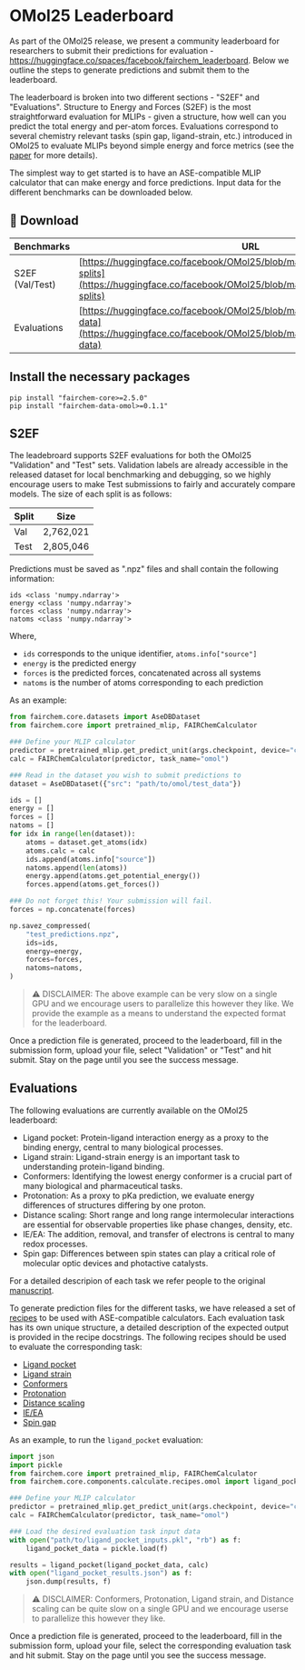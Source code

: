 # OMol25 Leaderboard

As part of the OMol25 release, we present a community leaderboard for researchers to submit their predictions for evaluation - https://huggingface.co/spaces/facebook/fairchem_leaderboard.
Below we outline the steps to generate predictions and submit them to the leaderboard.

The leaderboard is broken into two different sections - "S2EF" and "Evaluations".
Structure to Energy and Forces (S2EF) is the most straightforward evaluation for MLIPs - given a structure, how well can you predict the total energy and per-atom forces.
Evaluations correspond to several chemistry relevant tasks (spin gap, ligand-strain, etc.) introduced in OMol25 to evaluate MLIPs beyond simple energy and force metrics (see the [paper](https://arxiv.org/pdf/2505.08762) for more details).

The simplest way to get started is to have an ASE-compatible MLIP calculator that can make energy and force predictions. Input data for the different benchmarks can be downloaded below.

## 💾 Download

| Benchmarks | URL | 
|----------|----------|
| S2EF (Val/Test)   | [https://huggingface.co/facebook/OMol25/blob/main/DATASET.md#dataset-splits](https://huggingface.co/facebook/OMol25/blob/main/DATASET.md#dataset-splits)     |
| Evaluations    | [https://huggingface.co/facebook/OMol25/blob/main/DATASET.md#evaluation-data](https://huggingface.co/facebook/OMol25/blob/main/DATASET.md#evaluation-data)     | 

## Install the necessary packages
```
pip install "fairchem-core>=2.5.0"
pip install "fairchem-data-omol>=0.1.1"
```

## S2EF
The leadebroard supports S2EF evaluations for both the OMol25 "Validation" and "Test" sets. Validation labels are already accessible in the released dataset for local benchmarking and debugging, so we highly encourage users to make Test submissions to fairly and accurately compare models. The size of each split is as follows:

| Split | Size | 
|----------|----------|
| Val   | 2,762,021 |
| Test    | 2,805,046     | 

Predictions must be saved as ".npz" files and shall contain the following information:
```
ids <class 'numpy.ndarray'>
energy <class 'numpy.ndarray'>
forces <class 'numpy.ndarray'>
natoms <class 'numpy.ndarray'>
```
Where,
- `ids` corresponds to the unique identifier, `atoms.info["source"]`
- `energy` is the predicted energy
- `forces` is the predicted forces, concatenated across all systems
- `natoms` is the number of atoms corresponding to each prediction

As an example:

```python
from fairchem.core.datasets import AseDBDataset
from fairchem.core import pretrained_mlip, FAIRChemCalculator

### Define your MLIP calculator
predictor = pretrained_mlip.get_predict_unit(args.checkpoint, device="cuda")
calc = FAIRChemCalculator(predictor, task_name="omol")

### Read in the dataset you wish to submit predictions to
dataset = AseDBDataset({"src": "path/to/omol/test_data"})

ids = []
energy = []
forces = []
natoms = []
for idx in range(len(dataset)):
    atoms = dataset.get_atoms(idx)
    atoms.calc = calc
    ids.append(atoms.info["source"])
    natoms.append(len(atoms))
    energy.append(atoms.get_potential_energy())
    forces.append(atoms.get_forces())

### Do not forget this! Your submission will fail.
forces = np.concatenate(forces)

np.savez_compressed(
    "test_predictions.npz",
    ids=ids,
    energy=energy,
    forces=forces,
    natoms=natoms,
)
```

> :warning: DISCLAIMER: The above example can be very slow on a single GPU and we encourage users to parallelize this however they like. We provide the example as a means to understand the expected format for the leaderboard.

Once a prediction file is generated, proceed to the leaderboard, fill in the submission form, upload your file, select "Validation" or "Test" and hit submit. Stay on the page until you see the success message.

## Evaluations

The following evaluations are currently available on the OMol25 leaderboard:
* Ligand pocket: Protein-ligand interaction energy as a proxy to the binding energy, central to many biological processes.
* Ligand strain: Ligand-strain energy is an important task to understanding protein-ligand binding.
* Conformers: Identifying the lowest energy conformer is a crucial part of many biological and pharmaceutical tasks.
* Protonation: As a proxy to pKa prediction, we evaluate energy differences of structures differing by one proton.
* Distance scaling: Short range and long range intermolecular interactions are essential for observable properties like phase changes, density, etc.
* IE/EA: The addition, removal, and transfer of electrons is central to many redox processes.
* Spin gap: Differences between spin states can play a critical role of molecular optic devices and photactive catalysts.

For a detailed descripion of each task we refer people to the original [manuscript](https://arxiv.org/pdf/2505.08762).

To generate prediction files for the different tasks, we have released a set of [recipes](https://github.com/facebookresearch/fairchem/blob/main/src/fairchem/core/components/calculate/recipes/omol.py) to be used with ASE-compatible calculators.
Each evaluation task has its own unique structure, a detailed description of the expected output is provided in the recipe docstrings. The following recipes should be used to evaluate the corresponding task:

* [Ligand pocket](https://github.com/facebookresearch/fairchem/blob/main/src/fairchem/core/components/calculate/recipes/omol.py#L323)
* [Ligand strain](https://github.com/facebookresearch/fairchem/blob/main/src/fairchem/core/components/calculate/recipes/omol.py#L372)
* [Conformers](https://github.com/facebookresearch/fairchem/blob/main/src/fairchem/core/components/calculate/recipes/omol.py#L140)
* [Protonation](https://github.com/facebookresearch/fairchem/blob/main/src/fairchem/core/components/calculate/recipes/omol.py#L188)
* [Distance scaling](https://github.com/facebookresearch/fairchem/blob/main/src/fairchem/core/components/calculate/recipes/omol.py#L439)
* [IE/EA](https://github.com/facebookresearch/fairchem/blob/main/src/fairchem/core/components/calculate/recipes/omol.py#L237)
* [Spin gap](https://github.com/facebookresearch/fairchem/blob/main/src/fairchem/core/components/calculate/recipes/omol.py#L284)


As an example, to run the `ligand_pocket` evaluation:

```python
import json
import pickle
from fairchem.core import pretrained_mlip, FAIRChemCalculator
from fairchem.core.components.calculate.recipes.omol import ligand_pocket

### Define your MLIP calculator
predictor = pretrained_mlip.get_predict_unit(args.checkpoint, device="cuda")
calc = FAIRChemCalculator(predictor, task_name="omol")

### Load the desired evaluation task input data
with open("path/to/ligand_pocket_inputs.pkl", "rb") as f:
    ligand_pocket_data = pickle.load(f)

results = ligand_pocket(ligand_pocket_data, calc)
with open("ligand_pocket_results.json") as f:
    json.dump(results, f)
```
> :warning: DISCLAIMER: Conformers, Protonation, Ligand strain, and Distance scaling can be quite slow on a single GPU and we encourage userse to parallelize this however they like.

Once a prediction file is generated, proceed to the leaderboard, fill in the submission form, upload your file, select the corresponding evaluation task and hit submit. Stay on the page until you see the success message.
